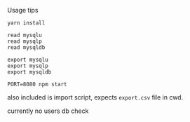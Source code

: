Usage tips

```
yarn install

read mysqlu
read mysqlp
read mysqldb

export mysqlu
export mysqlp
export mysqldb

PORT=8080 npm start
```

also included is import script, expects `export.csv` file in cwd.

currently no users db check
